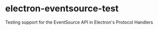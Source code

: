 # electron-eventsource-test
Testing support for the EventSource API in Electron's Protocol Handlers
